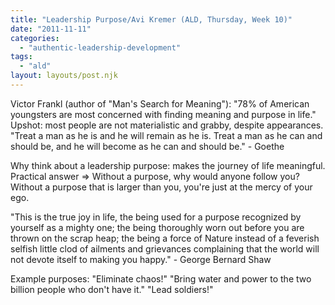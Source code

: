 ```yaml
---
title: "Leadership Purpose/Avi Kremer (ALD, Thursday, Week 10)"
date: "2011-11-11"
categories: 
  - "authentic-leadership-development"
tags: 
  - "ald"
layout: layouts/post.njk
---
```


Victor Frankl (author of "Man's Search for Meaning"): "78% of American youngsters are most concerned with finding meaning and purpose in life." Upshot: most people are not materialistic and grabby, despite appearances. "Treat a man as he is and he will remain as he is. Treat a man as he can and should be, and he will become as he can and should be." - Goethe

Why think about a leadership purpose: makes the journey of life meaningful. Practical answer => Without a purpose, why would anyone follow you? Without a purpose that is larger than you, you're just at the mercy of your ego.

"This is the true joy in life, the being used for a purpose recognized by yourself as a mighty one; the being thoroughly worn out before you are thrown on the scrap heap; the being a force of Nature instead of a feverish selfish little clod of ailments and grievances complaining that the world will not devote itself to making you happy." - George Bernard Shaw

Example purposes: "Eliminate chaos!" "Bring water and power to the two billion people who don't have it." "Lead soldiers!"
